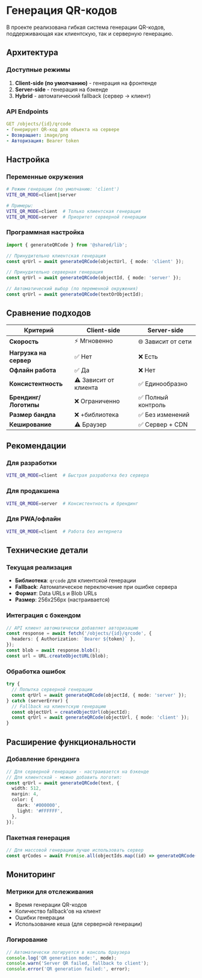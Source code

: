 # Генерация QR-кодов

В проекте реализована гибкая система генерации QR-кодов, поддерживающая как клиентскую, так и серверную генерацию.

## Архитектура

### Доступные режимы

1. **Client-side (по умолчанию)** - генерация на фронтенде
2. **Server-side** - генерация на бэкенде
3. **Hybrid** - автоматический fallback (сервер → клиент)

### API Endpoints

```yaml
GET /objects/{id}/qrcode
- Генерирует QR-код для объекта на сервере
- Возвращает: image/png
- Авторизация: Bearer token
```

## Настройка

### Переменные окружения

```bash
# Режим генерации (по умолчанию: 'client')
VITE_QR_MODE=client|server

# Примеры:
VITE_QR_MODE=client  # Только клиентская генерация
VITE_QR_MODE=server  # Приоритет серверной генерации
```

### Программная настройка

```typescript
import { generateQRCode } from '@shared/lib';

// Принудительно клиентская генерация
const qrUrl = await generateQRCode(objectUrl, { mode: 'client' });

// Принудительно серверная генерация
const qrUrl = await generateQRCode(objectId, { mode: 'server' });

// Автоматический выбор (по переменной окружения)
const qrUrl = await generateQRCode(textOrObjectId);
```

## Сравнение подходов

| Критерий               | Client-side           | Server-side        |
| ---------------------- | --------------------- | ------------------ |
| **Скорость**           | ⚡ Мгновенно          | 🌐 Зависит от сети |
| **Нагрузка на сервер** | ✅ Нет                | ❌ Есть            |
| **Офлайн работа**      | ✅ Да                 | ❌ Нет             |
| **Консистентность**    | ⚠️ Зависит от клиента | ✅ Единообразно    |
| **Брендинг/Логотипы**  | ❌ Ограниченно        | ✅ Полный контроль |
| **Размер бандла**      | ❌ +библиотека        | ✅ Без изменений   |
| **Кеширование**        | ⚠️ Браузер            | ✅ Сервер + CDN    |

## Рекомендации

### Для разработки

```bash
VITE_QR_MODE=client  # Быстрая разработка без сервера
```

### Для продакшена

```bash
VITE_QR_MODE=server  # Консистентность и брендинг
```

### Для PWA/офлайн

```bash
VITE_QR_MODE=client  # Работа без интернета
```

## Технические детали

### Текущая реализация

- **Библиотека**: `qrcode` для клиентской генерации
- **Fallback**: Автоматическое переключение при ошибке сервера
- **Формат**: Data URLs и Blob URLs
- **Размер**: 256x256px (настраивается)

### Интеграция с бэкендом

```typescript
// API клиент автоматически добавляет авторизацию
const response = await fetch('/objects/{id}/qrcode', {
  headers: { Authorization: `Bearer ${token}` },
});
const blob = await response.blob();
const url = URL.createObjectURL(blob);
```

### Обработка ошибок

```typescript
try {
  // Попытка серверной генерации
  const qrUrl = await generateQRCode(objectId, { mode: 'server' });
} catch (serverError) {
  // Fallback на клиентскую генерацию
  const objectUrl = createObjectUrl(objectId);
  const qrUrl = await generateQRCode(objectUrl, { mode: 'client' });
}
```

## Расширение функциональности

### Добавление брендинга

```typescript
// Для серверной генерации - настраивается на бэкенде
// Для клиентской - можно добавить логотип:
const qrUrl = await generateQRCode(text, {
  width: 512,
  margin: 4,
  color: {
    dark: '#000000',
    light: '#FFFFFF',
  },
});
```

### Пакетная генерация

```typescript
// Для массовой генерации лучше использовать сервер
const qrCodes = await Promise.all(objectIds.map((id) => generateQRCode(id, { mode: 'server' })));
```

## Мониторинг

### Метрики для отслеживания

- Время генерации QR-кодов
- Количество fallback'ов на клиент
- Ошибки генерации
- Использование кеша (для серверной генерации)

### Логирование

```typescript
// Автоматически логируется в консоль браузера
console.log('QR generation mode:', mode);
console.warn('Server QR failed, fallback to client');
console.error('QR generation failed:', error);
```
